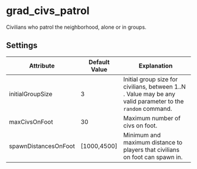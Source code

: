 # grad\_civs\_patrol

Civilians who patrol the neighborhood, alone or in groups.

## Settings

Attribute                | Default Value | Explanation
-------------------------|---------------|------------------------------------------------------------------------------------------------------------------------------------------------
initialGroupSize         | 3             | Initial group size for civilians, between 1..N . Value may be any valid parameter to the `random` command.
maxCivsOnFoot            | 30            | Maximum number of civs on foot.
spawnDistancesOnFoot     | [1000,4500]   | Minimum and maximum distance to players that civilians on foot can spawn in.

